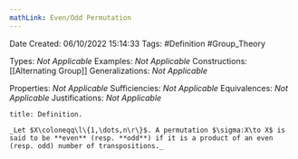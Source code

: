 ```yaml
---
mathLink: Even/Odd Permutation
---
```


<div class="topSpace"></div>

Date Created: 06/10/2022 15:14:33
Tags: #Definition #Group_Theory

Types: _Not Applicable_
Examples: _Not Applicable_
Constructions: [[Alternating Group]]
Generalizations: _Not Applicable_

Properties: _Not Applicable_
Sufficiencies: _Not Applicable_
Equivalences: _Not Applicable_
Justifications: _Not Applicable_

``` ad-Definition
title: Definition.

_Let $X\coloneqq\l\{1,\dots,n\r\}$. A permutation $\sigma:X\to X$ is said to be **even** (resp. **odd**) if it is a product of an even (resp. odd) number of transpositions._

```
